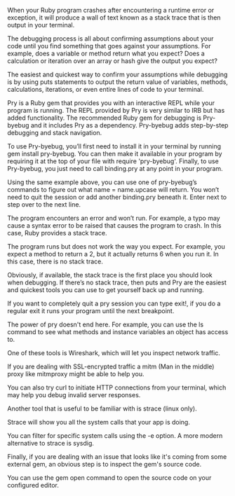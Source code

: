 When your Ruby program crashes after encountering a runtime error or exception, it will produce a wall of text known as a stack trace that is then output in your terminal. 

The debugging process is all about confirming assumptions about your code until you find something that goes against your assumptions. For example, does a variable or method return what you expect? Does a calculation or iteration over an array or hash give the output you expect?

The easiest and quickest way to confirm your assumptions while debugging is by using puts statements to output the return value of variables, methods, calculations, iterations, or even entire lines of code to your terminal.

Pry is a Ruby gem that provides you with an interactive REPL while your program is running. The REPL provided by Pry is very similar to IRB but has added functionality. The recommended Ruby gem for debugging is Pry-byebug and it includes Pry as a dependency. Pry-byebug adds step-by-step debugging and stack navigation.

To use Pry-byebug, you’ll first need to install it in your terminal by running gem install pry-byebug. You can then make it available in your program by requiring it at the top of your file with require 'pry-byebug'. Finally, to use Pry-byebug, you just need to call binding.pry at any point in your program.

Using the same example above, you can use one of pry-byebug’s commands to figure out what name = name.upcase will return. You won’t need to quit the session or add another binding.pry beneath it. Enter next to step over to the next line.

The program encounters an error and won’t run. For example, a typo may cause a syntax error to be raised that causes the program to crash. In this case, Ruby provides a stack trace.

The program runs but does not work the way you expect. For example, you expect a method to return a 2, but it actually returns 6 when you run it. In this case, there is no stack trace.

Obviously, if available, the stack trace is the first place you should look when debugging. If there’s no stack trace, then puts and Pry are the easiest and quickest tools you can use to get yourself back up and running.

If you want to completely quit a pry session you can type exit!, if you do a regular exit it runs your program until the next breakpoint.

The power of pry doesn't end here. For example, you can use the ls command to see what methods and instance variables an object has access to.

One of these tools is Wireshark, which will let you inspect network traffic.

If you are dealing with SSL-encrypted traffic a mitm (Man in the middle) proxy like mitmproxy might be able to help you.

You can also try curl to initiate HTTP connections from your terminal, which may help you debug invalid server responses.

Another tool that is useful to be familiar with is strace (linux only).

Strace will show you all the system calls that your app is doing.

You can filter for specific system calls using the -e option. A more modern alternative to strace is sysdig.

Finally, if you are dealing with an issue that looks like it's coming from some external gem, an obvious step is to inspect the gem's source code.

You can use the gem open command to open the source code on your configured editor.